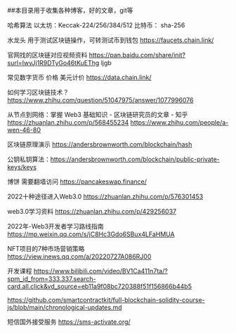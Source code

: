 ##本目录用于收集各种博客，好的文章，git等

哈希算法
以太坊：Keccak-224/256/384/512
比特币： sha-256

水龙头 用于测试区块链操作，可转测试币到钱包
https://faucets.chain.link/

官网找的区块链对应视频资料
https://pan.baidu.com/share/init?surl=IwvJj1R9DTyGo46tKuEThg
ljgb

常见数字货币 价格 美元计价
https://data.chain.link/

如何学习区块链技术？
https://www.zhihu.com/question/51047975/answer/1077996076

从节点到网络：掌握 Web3 基础知识 - 区块链研究员的文章 - 知乎
https://zhuanlan.zhihu.com/p/568455234
https://www.zhihu.com/people/a-wen-46-80

区块链原理演示
https://andersbrownworth.com/blockchain/hash

公钥私钥算法：https://andersbrownworth.com/blockchain/public-private-keys/keys



博饼 需要翻墙访问
https://pancakeswap.finance/


2022十种途径进入Web3.0
https://zhuanlan.zhihu.com/p/576301453


web3.0学习资料
https://zhuanlan.zhihu.com/p/429256037

2022年-Web3开发者学习路线指南
https://mp.weixin.qq.com/s/jC8Hc3Gdo6SBux4LFaHMUA

NFT项目的7种市场营销策略
https://view.inews.qq.com/a/20220727A086RJ00


开发课程
https://www.bilibili.com/video/BV1Ca411n7ta/?spm_id_from=333.337.search-card.all.click&vd_source=eb11a9f08bc720388f51f156866b44b5

https://github.com/smartcontractkit/full-blockchain-solidity-course-js/blob/main/chronological-updates.md


短信国外接受服务
https://sms-activate.org/



